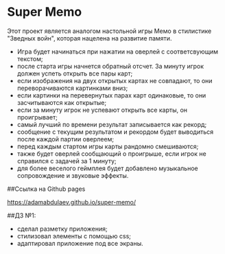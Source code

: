 # Super Memo

Этот проект является аналогом настольной игры Мемо в стилистике "Зведных войн", которая нацелена на развитие памяти.

- Игра будет начинаться при нажатии на оверлей с соответсвующим текстом;
- после старта игры начнется обратный отсчет. За минуту игрок должен успеть открыть все пары карт;
- если изображения на двух открытых картах не совпадают, то они переворачиваются картинками вниз;
- если картинки на перевернутых парах карт одинаковые, то они засчитываются как открытые;
- если за минуту игрок не успевают открыть все карты, он проигрывает;
- самый лучший по времени результат записывается как рекорд;
- сообщение с текущим результатом и рекордом будет выводиться после каждой партии оверлеем;
- перед каждым стартом игры карты рандомно смешиваются;
- также будет оверлей сообщающий о проигрыше, если игрок не справился с задачей за 1 минуту;
- для более веселого геймплея будет добавлено музыкальное сопровождение и звуковые эффекты.

##Ссылка на Github pages

https://adamabdulaev.github.io/super-memo/

##ДЗ №1:

- сделал разметку приложения;
- стилизовал элементы с помощью css;
- адаптировал приложение под все экраны.
